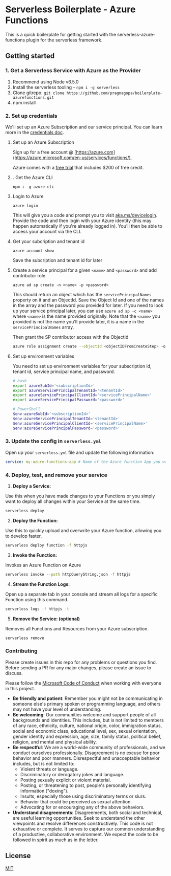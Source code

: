 # Serverless Boilerplate - Azure  Functions

This is a quick boilerplate for getting started with the serverless-azure-functions plugin for the serverless framework.

## Getting started

### 1. Get a Serverless Service with Azure as the Provider

1. Recommend using Node v6.5.0
1. Install the serverless tooling - `npm i -g serverless`
1. Clone gitrepo: `git clone https://github.com/pragnagopa/boilerplate-azurefunctions.git`
2. npm install

### 2. Set up credentials

We'll set up an Azure Subscription and our service principal. You can learn more in the [credentials doc]( https://www.serverless.com/framework/docs/providers/azure/guide/credentials).

1. Set up an Azure Subscription

    Sign up for a free account @ [https://azure.com](https://azure.microsoft.com/en-us/services/functions/).

    Azure comes with a [free trial](https://azure.microsoft.com/en-us/free/) that includes $200 of free credit. 


2. . Get the Azure CLI

    ```
    npm i -g azure-cli
    ```

3. Login to Azure

    ```
    azure login
    ```

    This will give you a code and prompt you to visit [aka.ms/devicelogin](https://aka.ms/devicelogin). Provide the code and then login with your Azure identity (this may happen automatically if you're already logged in). You'll then be able to access your account via the CLI.

4. Get your subcription and tenant id

    ```
    azure account show
    ```

    Save the subcription and tenant id for later

5. Create a service principal for a given `<name>` and `<password>` and add contributor role.

    ```
    azure ad sp create -n <name> -p <password>
    ```

    This should return an object which has the `servicePrincipalNames` property on it and an ObjectId. Save the Object Id and one of the names in the array and the password you provided for later. If you need to look up your service principal later, you can use `azure ad sp -c <name>` where `<name>` is the name provided originally. Note that the `<name>` you provided is not the name you'll provide later, it is a name in the `servicePrincipalNames` array.

    Then grant the SP contributor access with the ObjectId

    ```bash
    azure role assignment create --objectId <objectIDFromCreateStep> -o Contributor
    ```

6. Set up environment variables

     You need to set up environment variables for your subscription id, tenant id, service principal name, and password. 

    ```bash
    # bash
    export azureSubId='<subscriptionId>'
    export azureServicePrincipalTenantId='<tenantId>'
    export azureServicePrincipalClientId='<servicePrincipalName>'
    export azureServicePrincipalPassword='<password>'
    ```

    ```powershell
    # PowerShell
    $env:azureSubId='<subscriptionId>'
    $env:azureServicePrincipalTenantId='<tenantId>'
    $env:azureServicePrincipalClientId='<servicePrincipalName>'
    $env:azureServicePrincipalPassword='<password>'
    ```


### 3. Update the config in `serverless.yml`

Open up your `serverless.yml` file and update the following information:

```yml
service: my-azure-functions-app # Name of the Azure function App you want to create
```

### 4. Deploy, test, and remove your service

1. **Deploy a Service:**

  Use this when you have made changes to your Functions or you simply want to deploy all changes within your Service at the same time.
  ```bash
  serverless deploy
  ```

2. **Deploy the Function:**

  Use this to quickly upload and overwrite your Azure function, allowing you to develop faster.
  ```bash
  serverless deploy function -f httpjs
  ```

3. **Invoke the Function:**

  Invokes an Azure Function on Azure
  ```bash
  serverless invoke --path httpQueryString.json -f httpjs
  ```

4. **Stream the Function Logs:**

  Open up a separate tab in your console and stream all logs for a specific Function using this command.
  ```bash
  serverless logs -f httpjs -t
  ```

5. **Remove the Service: (optional)**

  Removes all Functions and Resources from your Azure subscription.
  ```bash
  serverless remove
  ```  

### Contributing

Please create issues in this repo for any problems or questions you find. Before sending a PR for any major changes, please create an issue to discuss.

Please follow the [Microsoft Code of Conduct](https://opensource.microsoft.com/codeofconduct/) when working with everyone in this project.

 - **Be friendly and patient**: Remember you might not be communicating in someone else's primary spoken or programming language, and others may not have your level of understanding.
 - **Be welcoming**: Our communities welcome and support people of all backgrounds and identities. This includes, but is not limited to members of any race, ethnicity, culture, national origin, color, immigration status, social and economic class, educational level, sex, sexual orientation, gender identity and expression, age, size, family status, political belief, religion, and mental and physical ability.
 - **Be respectful**: We are a world-wide community of professionals, and we conduct ourselves professionally. Disagreement is no excuse for poor behavior and poor manners. Disrespectful and unacceptable behavior includes, but is not limited to:
    - Violent threats or language.
    - Discriminatory or derogatory jokes and language.
    - Posting sexually explicit or violent material.
    - Posting, or threatening to post, people's personally identifying information ("doxing").
    - Insults, especially those using discriminatory terms or slurs.
    - Behavior that could be perceived as sexual attention.
    - Advocating for or encouraging any of the above behaviors.
 - **Understand disagreements**: Disagreements, both social and technical, are useful learning opportunities. Seek to understand the other viewpoints and resolve differences constructively.
This code is not exhaustive or complete. It serves to capture our common understanding of a productive, collaborative environment. We expect the code to be followed in spirit as much as in the letter.

## License

[MIT](LICENSE)

